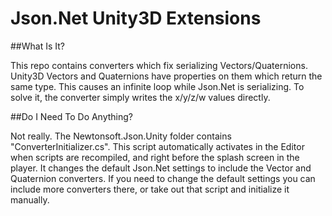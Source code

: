Json.Net Unity3D Extensions
==================== 

##What Is It?

This repo contains converters which fix serializing Vectors/Quaternions. Unity3D Vectors and Quaternions have properties on them which return the same type. This causes an infinite loop while Json.Net is serializing. To solve it, the converter simply writes the x/y/z/w values directly.

##Do I Need To Do Anything?

Not really. The Newtonsoft.Json.Unity folder contains "ConverterInitializer.cs". This script automatically activates in the Editor when scripts are recompiled, and right before the splash screen in the player. It changes the default Json.Net settings to include the Vector and Quaternion converters. If you need to change the default settings you can include more converters there, or take out that script and initialize it manually.